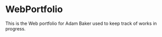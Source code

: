WebPortfolio
============

This is the Web portfolio for Adam Baker used to keep track of works in progress.

